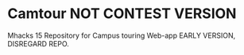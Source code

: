# Camtour NOT CONTEST VERSION
Mhacks 15 Repository for Campus touring Web-app
EARLY VERSION, DISREGARD REPO.
